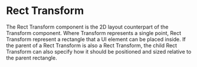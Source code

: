 # Rect Transform

The Rect Transform component is the 2D layout counterpart of the Transform component. Where Transform represents a single point, Rect Transform represent a rectangle that a UI element can be placed inside. If the parent of a Rect Transform is also a Rect Transform, the child Rect Transform can also specify how it should be positioned and sized relative to the parent rectangle.

